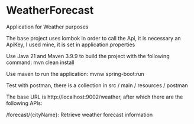 # WeatherForecast

Application for Weather purposes

The base project uses lombok
In order to call the Api, it is necessary an ApiKey, I used mine, it is set in application.properties

Use Java 21 and Maven 3.9.9 to build the project with the following command:
mvn clean install

Use maven to run the application: mvnw spring-boot:run

Test with postman, there is a collection in src / main / resources / postman

The base URL is http://localhost:9002/weather, after which there are the following APIs:

/forecast/{cityName}: Retrieve weather forecast information

